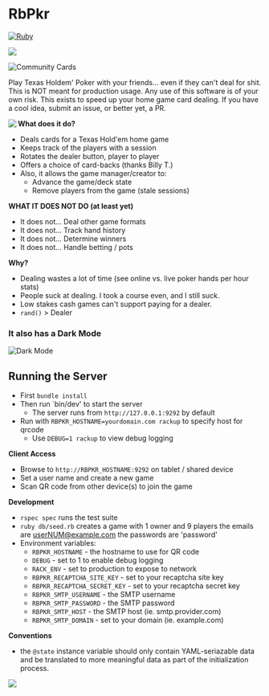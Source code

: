 RbPkr
======

[![Ruby](https://github.com/unRARed/rbpkr/actions/workflows/ruby.yml/badge.svg)](https://github.com/unRARed/rbpkr/actions/workflows/ruby.yml)

<img src="https://raw.githubusercontent.com/unRARed/rbpkr/main/rbpkr-slogan.png">

![Community Cards](https://raw.githubusercontent.com/unRARed/rbpkr/main/community-cards.jpg)

Play Texas Holdem' Poker with your friends... even if they can't
deal for shit. This is NOT meant for production usage. Any use
of this software is of your own risk. This exists to speed up your
home game card dealing. If you have a cool idea, submit an issue,
or better yet, a PR.

<img align="left" src="https://raw.githubusercontent.com/unRARed/rbpkr/main/hand_1.jpg">

**What does it do?**

- Deals cards for a Texas Hold'em home game
- Keeps track of the players with a session
- Rotates the dealer button, player to player
- Offers a choice of card-backs (thanks Billy T.)
- Also, it allows the game manager/creator to:
  - Advance the game/deck state
  - Remove players from the game (stale sessions)

**WHAT IT DOES NOT DO (at least yet)**

- It does not... Deal other game formats
- It does not... Track hand history
- It does not... Determine winners
- It does not... Handle betting / pots

**Why?**

- Dealing wastes a lot of time
  (see online vs. live poker hands per hour stats)
- People suck at dealing. I took a course even, and I still suck.
- Low stakes cash games can't support paying for a dealer.
- `rand()` > Dealer

### It also has a Dark Mode

![Dark Mode](https://raw.githubusercontent.com/unRARed/rbpkr/main/dark-mode.jpg)

Running the Server
------------------

- First `bundle install`
- Then run `bin/dev' to start the server
  - The server runs from `http://127.0.0.1:9292` by default
- Run with `RBPKR_HOSTNAME=yourdomain.com rackup` to specify
    host for qrcode
  - Use `DEBUG=1 rackup` to view debug logging

**Client Access**

- Browse to `http://RBPKR_HOSTNAME:9292` on tablet / shared device
- Set a user name and create a new game
- Scan QR code from other device(s) to join the game

**Development**

- `rspec spec` runs the test suite
- `ruby db/seed.rb` creates a game with 1 owner and 9 players
  the emails are userNUM@example.com
  the passwords are 'password'
- Environment variables:
  - `RBPKR_HOSTNAME` - the hostname to use for QR code
  - `DEBUG` - set to 1 to enable debug logging
  - `RACK_ENV` - set to production to expose to network
  - `RBPKR_RECAPTCHA_SITE_KEY` - set to your recaptcha site key
  - `RBPKR_RECAPTCHA_SECRET_KEY` - set to your recaptcha secret key
  - `RBPKR_SMTP_USERNAME` - the SMTP username
  - `RBPKR_SMTP_PASSWORD` - the SMTP password
  - `RBPKR_SMTP_HOST` - the SMTP host (ie. smtp.provider.com)
  - `RBPKR_SMTP_DOMAIN` - set to your domain (ie. example.com)

**Conventions**

- the `@state` instance variable should only contain YAML-seriazable
  data and be translated to more meaningful data as part of the
  initialization process.

<img align="left" src="https://raw.githubusercontent.com/unRARed/rbpkr/main/hand_back.jpg">

